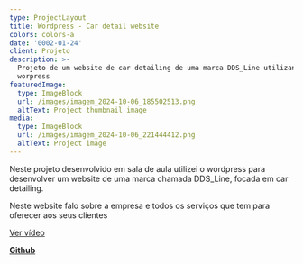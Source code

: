 ```yaml
---
type: ProjectLayout
title: Wordpress - Car detail website
colors: colors-a
date: '0002-01-24'
client: Projeto
description: >-
  Projeto de um website de car detailing de uma marca DDS_Line utilizando o
  worpress 
featuredImage:
  type: ImageBlock
  url: /images/imagem_2024-10-06_185502513.png
  altText: Project thumbnail image
media:
  type: ImageBlock
  url: /images/imagem_2024-10-06_221444412.png
  altText: Project image
---
```

Neste projeto desenvolvido em sala de aula utilizei o wordpress para desenvolver um website de uma marca chamada DDS\_Line, focada em car detailing.

Neste website falo sobre a empresa e todos os serviços que tem para oferecer aos seus clientes

[Ver vídeo](https://drive.google.com/file/d/1Xb51sOl06n6XSQpEjpneySczhTIEz-Sv/view?t=7)

[**Github**](https://github.com/Danielsoares117/Car-detail)

